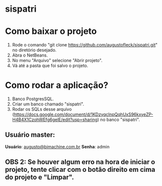# sispatri

# Como baixar o projeto

1. Rode o comando "git clone https://github.com/augustofleck/sispatri.git" no diretório desejado.
2. Abra o NetBeans.
3. No menu "Arquivo" selecione "Abrir projeto".
4. Vá até a pasta que foi salvo o projeto.

# Como rodar a aplicação?

1. Banco PostgresSQL.
2. Criar um banco chamado "sispatri".
3. Rodar os SQLs desse arquivo (https://docs.google.com/document/d/1KDzyqclnpQqhUxS96kxyeZP-H4B4X1CzohWEfg6gelE/edit?usp=sharing) no banco "sispatri".

## Usuário master:
**Usuário**: augusto@bimachine.com.br
**Senha**: admin

## OBS 2: Se houver algum erro na hora de iniciar o projeto, tente clicar com o botão direito em cima do projeto e "Limpar".
